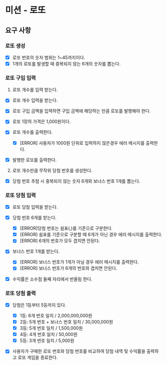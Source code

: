# 미션 - 로또

## 요구 사항

### 로또 생성

- [x] 로또 번호의 숫자 범위는 1~45까지이다.
- [x] 1개의 로또를 발생할 때 중복되지 않는 6개의 숫자를 뽑는다.

### 로또 구입 입력

1. 로또 개수를 입력 받는다.

- [x] 로또 개수 입력을 받는다.
- [x] 로또 구입 금액을 입력하면 구입 금액에 해당하는 만큼 로또를 발행해야 한다.
- [x] 로또 1장의 가격은 1,000원이다.
- [x] 로또 개수를 출력한다.

  - [x] [ERROR] 사용자가 1000원 단위로 입력하지 않은경우 에러 메시지를 출력한다.
- [x] 발행한 로또를 출력한다.

2. 로또 개수만큼 무작위 당첨 번호를 생성한다.

- [x] 당첨 번호 추첨 시 중복되지 않는 숫자 6개와 보너스 번호 1개를 뽑는다.
 
### 로또 당첨 입력

- [x] 로또 당첨 입력을 받는다.
- [x] 당첨 번호 6개를 받는다.

  - [x] [ERROR]당첨 번호는 쉼표(,)를 기준으로 구분한다.
  - [x] [ERROR] 쉼표를 기준으로 구분할 때 6개가 아닌 경우 에러 메시지를 출력한다.
  - [x] [ERROR] 6개의 번호가 모두 겹치면 안된다.

- [x] 보너스 번호 1개를 받는다.

  - [x] [ERROR] 보너스 번호가 1개가 아닐 경우 에러 메시지를 출력한다.
  - [x] [ERROR] 보너스 번호가 6개의 번호와 겹치면 안된다.

- [x] 수익률은 소수점 둘째 자리에서 반올림 한다.

### 로또 당첨 출력

- [x] 당첨은 1등부터 5등까지 있다.

  - [x] 1등: 6개 번호 일치 / 2,000,000,000원
  - [x] 2등: 5개 번호 + 보너스 번호 일치 / 30,000,000원
  - [x] 3등: 5개 번호 일치 / 1,500,000원
  - [x] 4등: 4개 번호 일치 / 50,000원
  - [x] 5등: 3개 번호 일치 / 5,000원

- [x] 사용자가 구매한 로또 번호와 당첨 번호를 비교하여 당첨 내역 및 수익률을 출력하고 로또 게임을 종료한다.
